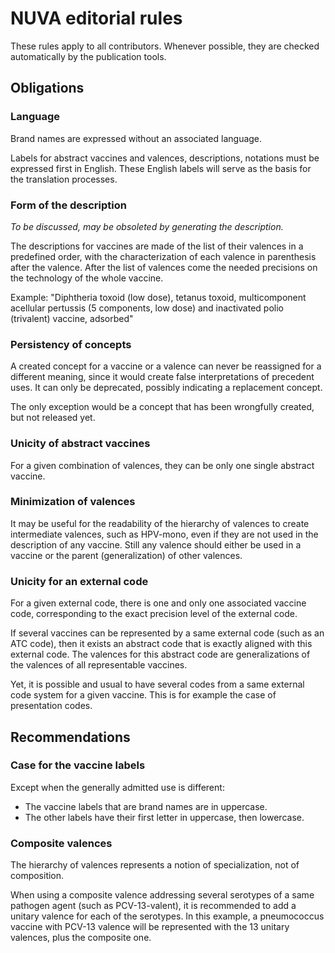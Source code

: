 # NUVA editorial rules #
These rules apply to all contributors. Whenever possible, they are checked automatically by the publication tools.
## Obligations ##
### Language ###
Brand names are expressed without an associated language.

Labels for abstract vaccines and valences, descriptions, notations must be expressed first in English. These English labels will serve as the basis for the translation processes.
### Form of the description ###
*To be discussed, may be obsoleted by generating the description.*

The descriptions for vaccines are made of the list of their valences in a predefined order, with the characterization of each valence in parenthesis after the valence. After the list of valences come the needed precisions on the technology of the whole vaccine.

Example: "Diphtheria toxoid (low dose), tetanus toxoid, multicomponent acellular pertussis (5 components, low dose) and inactivated polio (trivalent) vaccine, adsorbed"

### Persistency of concepts ###
A created concept for a vaccine or a valence can never be reassigned for a different meaning, since it would create false interpretations of precedent uses. It can only be deprecated, possibly indicating a replacement concept.

The only exception would be a concept that has been wrongfully created, but not released yet.

### Unicity of abstract vaccines ###
For a given combination of valences, they can be only one single abstract vaccine.

### Minimization of valences ###
It may be useful for the readability of the hierarchy of valences to create intermediate valences, such as HPV-mono, even if they are not used in the description of any vaccine. Still any valence should either be used in a vaccine or the parent (generalization) of other valences.

### Unicity for an external code ###
For a given external code, there is one and only one associated vaccine code, corresponding to the exact precision level of the external code.

If several vaccines can be represented by a same external code (such as an ATC code), then it exists an abstract code that is exactly aligned with this external code. The valences for this abstract code are generalizations of the valences of all representable vaccines.

Yet, it is possible and usual to have several codes from a same external code system for a given vaccine. This is for example the case of presentation codes.

## Recommendations ##
### Case for the vaccine labels ###
Except when the generally admitted use is different:
  - The vaccine labels that are brand names are in uppercase.
  - The other labels have their first letter in uppercase, then lowercase.
### Composite valences ###
The hierarchy of valences represents a notion of specialization, not of composition.

When using a composite valence addressing several serotypes of a same pathogen agent (such as PCV-13-valent), it is recommended to add a unitary valence for each of the serotypes. In this example, a pneumococcus vaccine with PCV-13 valence will be represented with the 13 unitary valences, plus the composite one.

